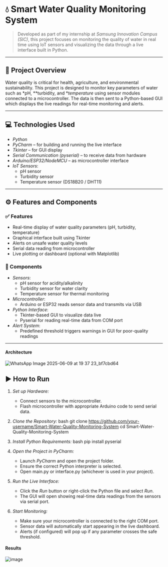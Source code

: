 # 💧 Smart Water Quality Monitoring System

> Developed as part of my internship at *Samsung Innovation Campus (SIC)*, this project focuses on monitoring the quality of water in real time using IoT sensors and visualizing the data through a live interface built in Python.

---

## 📌 Project Overview

Water quality is critical for health, agriculture, and environmental sustainability. This project is designed to monitor key parameters of water such as *pH, **turbidity, and **temperature* using sensor modules connected to a microcontroller. The data is then sent to a Python-based GUI which displays the live readings for real-time monitoring and alerts.

---

## 💻 Technologies Used

- *Python*
- *PyCharm* – for building and running the live interface
- *Tkinter* – for GUI display
- *Serial Communication (pyserial)* – to receive data from hardware
- *Arduino/ESP32/NodeMCU* – as microcontroller interface
- *IoT Sensors*:
  - pH sensor
  - Turbidity sensor
  - Temperature sensor (DS18B20 / DHT11)

---

## ⚙ Features and Components

### ✅ Features
- Real-time display of water quality parameters (pH, turbidity, temperature)
- Graphical interface built using Tkinter
- Alerts on unsafe water quality levels
- Serial data reading from microcontroller
- Live plotting or dashboard (optional with Matplotlib)

### 🧩 Components
- *Sensors*:
  - pH sensor for acidity/alkalinity
  - Turbidity sensor for water clarity
  - Temperature sensor for thermal monitoring
- *Microcontroller*:
  - Arduino or ESP32 reads sensor data and transmits via USB
- *Python Interface*:
  - Tkinter-based GUI to visualize data live
  - Pyserial for reading real-time data from COM port
- *Alert System*:
  - Predefined threshold triggers warnings in GUI for poor-quality readings

---
#### Architecture
![WhatsApp Image 2025-06-09 at 19 37 23_bf7cbd64](https://github.com/user-attachments/assets/5b3d1282-2b37-4ea5-bbd2-64500598088a)


## ▶ How to Run

1. *Set up Hardware:*
   - Connect sensors to the microcontroller.
   - Flash microcontroller with appropriate Arduino code to send serial data.

2. *Clone the Repository:*
   bash
   git clone https://github.com/your-username/Smart-Water-Quality-Monitoring-System
   cd Smart-Water-Quality-Monitoring-System
   

3. *Install Python Requirements:*
   bash
   pip install pyserial
   

4. *Open the Project in PyCharm:*
   - Launch *PyCharm* and open the project folder.
   - Ensure the correct Python interpreter is selected.
   - Open main.py or interface.py (whichever is used in your project).

5. *Run the Live Interface:*
   - Click the *Run* button or right-click the Python file and select *Run*.
   - The GUI will open showing real-time data readings from the sensors via serial port.

6. *Start Monitoring:*
   - Make sure your microcontroller is connected to the right COM port.
   - Sensor data will automatically start appearing in the live dashboard.
   - Alerts (if configured) will pop up if any parameter crosses the safe threshold.
  
#### Results

![image](https://github.com/user-attachments/assets/d5060dcb-fc0d-47f9-80fe-e83667fddc6f)
